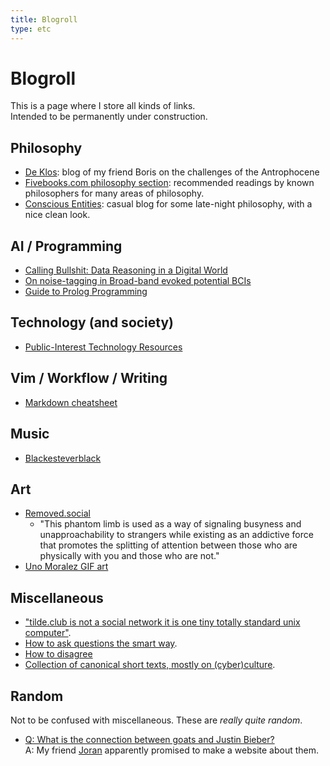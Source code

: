 ```yaml
---
title: Blogroll
type: etc
---
```


# Blogroll

This is a page where I store all kinds of links.<br>
Intended to be permanently under construction.

## Philosophy

- [De Klos](https://deklos.wordpress.com/): blog of my friend Boris on the challenges of the Antrophocene
- [Fivebooks.com philosophy section](https://fivebooks.com/category/philosophy/): recommended readings by known philosophers for many areas of philosophy.
- [Conscious Entities](http://www.consciousentities.com): casual blog for some late-night philosophy, with a nice clean look. 

## AI / Programming 

- [Calling Bullshit: Data Reasoning in a Digital World](https://callingbullshit.org/index.html)
- [On noise-tagging in Broad-band evoked potential BCIs](https://sites.google.com/site/dondersbci/research/noise-tagging)
- [Guide to Prolog Programming](http://kti.ms.mff.cuni.cz/~bartak/prolog/contents.html)

## Technology (and society)

- [Public-Interest Technology Resources](https://public-interest-tech.com/)

## Vim / Workflow / Writing

- [Markdown cheatsheet](https://github.com/adam-p/markdown-here/wiki/Markdown-Cheatsheet)

## Music

- [Blackesteverblack](http://blackesteverblack.com/)

## Art

- [Removed.social](https://www.removed.social/)
	* "This phantom limb is used as a way of signaling busyness and unapproachability to strangers while existing as an addictive force that promotes the splitting of attention between those who are physically with you and those who are not."
- [Uno Moralez GIF art](https://unomoralez.com)

## Miscellaneous

- ["tilde.club is not a social network it is one tiny totally standard unix computer"](http://tilde.club).
- [How to ask questions the smart way](http://www.catb.org/~esr/faqs/smart-questions.html).
- [How to disagree](http://www.paulgraham.com/disagree.html)
- [Collection of canonical short texts, mostly on (cyber)culture](https://urbigenous.net/library/).

## Random

Not to be confused with miscellaneous.
These are *really quite random*.

- [Q: What is the connection between goats and Justin Bieber?](https://www.geitjesenbieber.xyz) <br> A: My friend [Joran](https://www.joranwelling.nl/) apparently promised to make a website about them.
